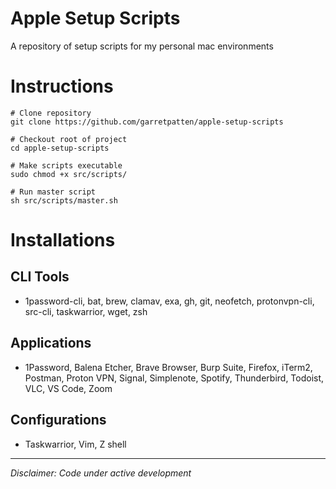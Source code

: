 # Apple Setup Scripts
A repository of setup scripts for my personal mac environments

# Instructions
```
# Clone repository
git clone https://github.com/garretpatten/apple-setup-scripts

# Checkout root of project
cd apple-setup-scripts

# Make scripts executable
sudo chmod +x src/scripts/

# Run master script
sh src/scripts/master.sh
```

# Installations

## CLI Tools
- 1password-cli, bat, brew, clamav, exa, gh, git, neofetch, protonvpn-cli, src-cli, taskwarrior, wget, zsh

## Applications
- 1Password, Balena Etcher, Brave Browser, Burp Suite, Firefox, iTerm2, Postman, Proton VPN, Signal, Simplenote, Spotify, Thunderbird, Todoist, VLC, VS Code, Zoom

## Configurations
- Taskwarrior, Vim, Z shell

---

*Disclaimer: Code under active development*
```
